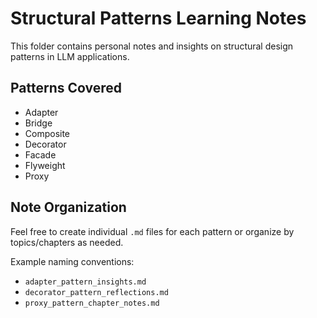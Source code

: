 # Structural Patterns Learning Notes

This folder contains personal notes and insights on structural design patterns in LLM applications.

## Patterns Covered
- Adapter
- Bridge
- Composite
- Decorator
- Facade
- Flyweight
- Proxy

## Note Organization
Feel free to create individual `.md` files for each pattern or organize by topics/chapters as needed.

Example naming conventions:
- `adapter_pattern_insights.md`
- `decorator_pattern_reflections.md`
- `proxy_pattern_chapter_notes.md`